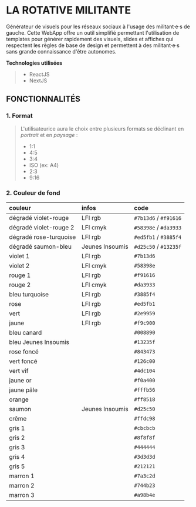 # LA ROTATIVE MILITANTE

Générateur de visuels pour les réseaux sociaux à l'usage des militant·e·s de gauche. Cette WebApp offre un outil simplifié permettant l'utilisation de templates pour générer rapidement des visuels, slides et affiches qui respectent les règles de base de design et permettent à des militant·e·s sans grande connaissance d'être autonomes.

**Technologies utilisées**
> * ReactJS
> * NextJS

## FONCTIONNALITÉS

### 1. Format

> L'utilisateurice aura le choix entre plusieurs formats se déclinant en *portrait* et en *paysage* :
> - 1:1
> - 4:5
> - 3:4
> - ISO (ex: A4)
> - 2:3
> - 9:16

### 2. Couleur de fond

| couleur | infos | code |
| :-- | :-- | :-- |
| dégradé violet-rouge | LFI rgb | `#7b13d6` / `#f91616` |
| dégradé violet-rouge 2 | LFI cmyk | `#58398e` / `#da3933` |
| dégradé rose-turquoise  | LFI rgb | `#ed5fb1` / `#3885f4` |
| dégradé saumon-bleu  | Jeunes Insoumis | `#d25c50` / `#13235f` |
| violet 1 | LFI rgb | `#7b13d6` |
| violet 2 | LFI cmyk | `#58398e` |
| rouge 1 | LFI rgb | `#f91616` |
| rouge 2 | LFI cmyk | `#da3933` |
| bleu turquoise | LFI rgb | `#3885f4` |
| rose | LFI rgb | `#ed5fb1` |
| vert | LFI rgb | `#2e9959` |
| jaune | LFI rgb | `#f9c900` |
| bleu canard |  | `#008890` |
| bleu Jeunes Insoumis |  | `#13235f` |
| rose foncé |  | `#843473` |
| vert foncé |  | `#126c00` |
| vert vif |  | `#4dc104` |
| jaune or |  | `#f0a400` |
| jaune pâle |  | `#fffb56` |
| orange |  | `#ff8518` |
| saumon | Jeunes Insoumis | `#d25c50` |
| crême |  | `#ffdc98` |
| gris 1 |  | `#cbcbcb` |
| gris 2 |  | `#8f8f8f` |
| gris 3 |  | `#444444` |
| gris 4 |  | `#3d3d3d` |
| gris 5 |  | `#212121` |
| marron 1 |  | `#7a3c2d` |
| marron 2 |  | `#744b23` |
| marron 3 |  | `#a98b4e` |